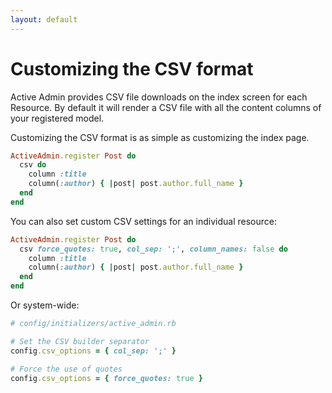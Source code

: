 ```yaml
---
layout: default
---
```

# Customizing the CSV format

Active Admin provides CSV file downloads on the index screen for each Resource.
By default it will render a CSV file with all the content columns of your
registered model.

Customizing the CSV format is as simple as customizing the index page.

```ruby
ActiveAdmin.register Post do
  csv do
    column :title
    column(:author) { |post| post.author.full_name }
  end
end
```

You can also set custom CSV settings for an individual resource:

```ruby
ActiveAdmin.register Post do
  csv force_quotes: true, col_sep: ';', column_names: false do
    column :title
    column(:author) { |post| post.author.full_name }
  end
end
```

Or system-wide:

```ruby
# config/initializers/active_admin.rb

# Set the CSV builder separator
config.csv_options = { col_sep: ';' }

# Force the use of quotes
config.csv_options = { force_quotes: true }
```
